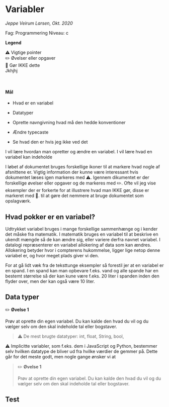 

# Variabler

*Jeppe Veirum Larsen, Okt. 2020*

Fag: Programmering
Niveau: c

**Legend**

:warning: Vigtige pointer  
:pencil2: Øvelser eller opgaver  
:no_entry_sign: Gør IKKE dette  
Jkhjhj

<br/>

#### Mål

- Hvad er en variabel

- Datatyper

- Oprette navngivning hvad må den hedde konventioner

- Ændre typecaste

- Se hvad den er hvis jeg ikke ved det

  

 I vil lære hvordan man opretter og ændre en variabel. I vil lære hvad en variabel kan indeholde 

I løbet af dokumentet bruges forskellige ikoner til at markere hvad nogle af afsnittene er. Vigtig information  der kunne være interessant hvis dokumentet læses igen markeres med :warning:. Igennem dikumentet er der forskellige øvelser eller opgaver og de markeres med :pencil2:. Ofte vil jeg vise eksempler der er forkerte for at illustrere hvad man IKKE gør, disse er markeret med :no_entry_sign:. til at gøre det nemmere at bruge dokumentet som opslagværk.

 

## Hvad pokker er en variabel?

Udtrykket variabel bruges i mange forskellige sammenhænge og i kender det måske fra matematik. I matematik bruges en variabel til at beskrive en ukendt mængde så de kan ændre sig, eller variere derfra navnet variabel. I datalogi repræsenterer en variabel allokering af data som kan ændres. Allokering betyder hvor i compterens hukommelse, ligger lige netop denne variabel er, og hvor meget plads giver vi den.



For at gå lidt væk fra de teksttunge eksempler så forestil jer at en variabel er en spand. I en spand kan man opbevare f.eks. vand og alle spande har en bestemt størrelse så der kan kune være f.eks. 20 liter i spanden inden den flyder over, men der kan også være 10 liter. 




## Data typer



:pencil2: **Øvelse 1**


Prøv at oprette din egen variabel. Du kan kalde den hvad du vil og du vælger selv om den skal indeholde tal eller bogstaver.



> :warning: De mest brugte datatyper: int, float, String, bool, 



:warning: Implicitte variabler, som f.eks. dem i JavaScript og Python, bestemmer selv hvilken datatype de bliver ud fra hvilke værdier de gemmer på. Dette går for det meste godt, men nogle gange ønsker vi at  



>:pencil2: **Øvelse 1**
>
>
>Prøv at oprette din egen variabel. Du kan kalde den hvad du vil og du vælger selv om den skal indeholde tal eller bogstaver.



## Test

































